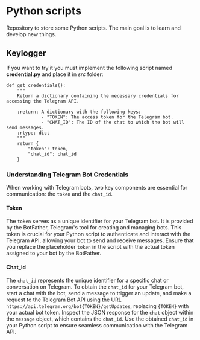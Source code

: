 # Python scripts
Repository to store some Python scripts. The main goal is to learn and develop new things. 

## Keylogger
If you want to try it you must implement the following script named **credential.py** and place it in *src* folder:

```
def get_credentials():
    """
    Return a dictionary containing the necessary credentials for accessing the Telegram API.

    :return: A dictionary with the following keys:
             - "TOKEN": The access token for the Telegram bot.
             - "CHAT_ID": The ID of the chat to which the bot will send messages.
    :rtype: dict
    """
    return {
        "token": token,
        "chat_id": chat_id
    }
```
### Understanding Telegram Bot Credentials

When working with Telegram bots, two key components are essential for communication: the `token` and the `chat_id`.

#### Token

The `token` serves as a unique identifier for your Telegram bot. It is provided by the BotFather, Telegram's tool for creating and managing bots. This token is crucial for your Python script to authenticate and interact with the Telegram API, allowing your bot to send and receive messages. Ensure that you replace the placeholder `token` in the script with the actual token assigned to your bot by the BotFather.

#### Chat_id

The `chat_id` represents the unique identifier for a specific chat or conversation on Telegram. 
To obtain the `chat_id` for your Telegram bot, start a chat with the bot, send a message to trigger an update, and make a request to the Telegram Bot API using the URL `https://api.telegram.org/bot{TOKEN}/getUpdates`, replacing `{TOKEN}` with your actual bot token. Inspect the JSON response for the `chat` object within the `message` object, which contains the `chat_id`. Use the obtained `chat_id` in your Python script to ensure seamless communication with the Telegram API.
